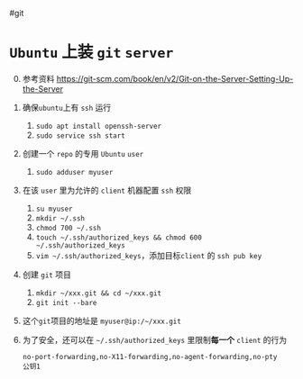 #git

# `Ubuntu` 上装 `git` `server`

0. 参考资料 https://git-scm.com/book/en/v2/Git-on-the-Server-Setting-Up-the-Server
1. 确保`ubuntu`上有 `ssh` 运行
	1. `sudo apt install openssh-server`
	2. `sudo service ssh start`
2. 创建一个 `repo` 的专用 `Ubuntu` `user`
	
	1. `sudo adduser myuser`
3. 在该 `user` 里为允许的 `client` 机器配置 `ssh` 权限
	1. `su myuser`
	2. `mkdir ~/.ssh`
	3. `chmod 700 ~/.ssh`
	4. `touch ~/.ssh/authorized_keys && chmod 600 ~/.ssh/authorized_keys`
	5. `vim ~/.ssh/authorized_keys`，添加目标`client` 的 `ssh pub key`
4. 创建 `git` 项目
	1. `mkdir ~/xxx.git && cd ~/xxx.git`
	2. `git init --bare`
5. 这个`git`项目的地址是 `myuser@ip:/~/xxx.git`
6. 为了安全，还可以在 `~/.ssh/authorized_keys` 里限制**每一个** `client` 的行为
	```
	no-port-forwarding,no-X11-forwarding,no-agent-forwarding,no-pty
	公钥1
	```